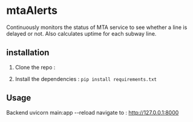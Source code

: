 # mtaAlerts
Continuously monitors the status of MTA service to see whether a line is delayed or not. Also calculates uptime for each subway line. 

## installation 
1. Clone the repo : 

2. Install the dependencies : 
```pip install requirements.txt```

## Usage 
Backend 
uvicorn main:app --reload
navigate to : http://127.0.0.1:8000 